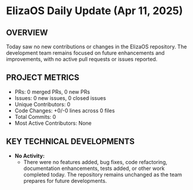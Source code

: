 # ElizaOS Daily Update (Apr 11, 2025)

## OVERVIEW 
Today saw no new contributions or changes in the ElizaOS repository. The development team remains focused on future enhancements and improvements, with no active pull requests or issues reported.

## PROJECT METRICS
- PRs: 0 merged PRs, 0 new PRs
- Issues: 0 new issues, 0 closed issues
- Unique Contributors: 0
- Code Changes: +0/-0 lines across 0 files
- Total Commits: 0
- Most Active Contributors: None

## KEY TECHNICAL DEVELOPMENTS
- **No Activity:** 
  - There were no features added, bug fixes, code refactoring, documentation enhancements, tests added, or other work completed today. The repository remains unchanged as the team prepares for future developments.